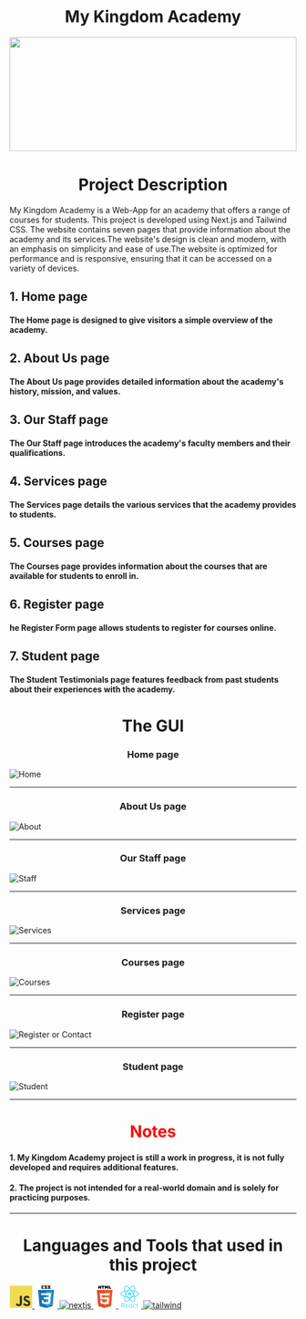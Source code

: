 <h1 align="center">My Kingdom Academy</h1>

<p align="center">
  <img src="https://st2.depositphotos.com/3096625/8593/v/600/depositphotos_85937622-stock-illustration-crown-logo-monogram.jpg" width="100%" height=200>
</p>
<h1 align="center">Project Description </h1>


My Kingdom Academy is a Web-App for an academy that offers a range of courses for students. This project is developed using Next.js and Tailwind CSS. The website contains seven pages that provide information about the academy and its services.The website's design is clean and modern, with an emphasis on simplicity and ease of use.The website is optimized for performance and is responsive, ensuring that it can be accessed on a variety of devices.

<h2 align="left">1. Home page</h2>
<h4 align="left">The Home page is designed to give visitors a simple overview of the academy.</h4>
<h2 align="left">2. About Us page</h2>
<h4 align="left">The About Us page provides detailed information about the academy's history, mission, and values.</h4>
<h2 align="left">3. Our Staff page</h2>
<h4 align="left">The Our Staff page introduces the academy's faculty members and their qualifications.</h4>
<h2 align="left">4. Services page</h2>
<h4 align="left">The Services page details the various services that the academy provides to students.</h4>
<h2 align="left">5. Courses page</h2>
<h4 align="left">The Courses page provides information about the courses that are available for students to enroll in.</h4>
<h2 align="left">6. Register page</h2>
<h4 align="left">he Register Form page allows students to register for courses online.</h4>
<h2 align="left">7. Student page</h2>
<h4 align="left">The Student Testimonials page features feedback from past students about their experiences with the academy.</h4>











<h1 align="center">The GUI</h1>



<h3 align="center">Home page</h3>

![Home](https://github.com/TheMostafax/My-Kingdom-Academy/assets/81190585/2791199f-9c81-4ef1-995e-dc3ded572ba4)

<hr>

<h3 align="center">About Us page</h3>

![About](https://github.com/TheMostafax/My-Kingdom-Academy/assets/81190585/1bccd0f8-4a69-49fb-ad2c-b0c4ab033265)

<hr>

<h3 align="center">Our Staff page</h3>


![Staff](https://github.com/TheMostafax/My-Kingdom-Academy/assets/81190585/38f35447-e033-430c-a8d2-ed766e74d38d)

<hr>

<h3 align="center">Services page</h3>


![Services](https://github.com/TheMostafax/My-Kingdom-Academy/assets/81190585/7baaaafb-7fe0-4a41-a47c-539eb7d6c891)

<hr>

<h3 align="center">Courses page</h3>


![Courses](https://github.com/TheMostafax/My-Kingdom-Academy/assets/81190585/8f617572-c2f0-417b-bb1b-80a9bb7d5497)

<hr>

<h3 align="center">Register page</h3>


![Register or Contact](https://github.com/TheMostafax/My-Kingdom-Academy/assets/81190585/776412a6-596c-44c2-b22a-90b2236db63c)

<hr>


<h3 align="center">Student page</h3>


![Student](https://github.com/TheMostafax/My-Kingdom-Academy/assets/81190585/43fe4632-d6e2-484e-9bb8-7ccb882b8a8d)



<hr>


<h1 align="center" style="color:red;">Notes</h1>
<h4 align="left">1. My Kingdom Academy project is still a work in progress, it is not fully developed and requires additional features. </h4>
<h4 align="left">2. The project is not intended for a real-world domain and is solely for practicing purposes.</h4>

<hr>

<h1 align="center">Languages and Tools that used in this project</h1>
<a href="https://developer.mozilla.org/en-US/docs/Web/JavaScript" target="_blank" rel="noreferrer">
        <img src="https://raw.githubusercontent.com/devicons/devicon/master/icons/javascript/javascript-original.svg" alt="javascript" width="40" height="40"/>
      </a><a href="https://www.w3schools.com/css/" target="_blank" rel="noreferrer">
        <img src="https://raw.githubusercontent.com/devicons/devicon/master/icons/css3/css3-original-wordmark.svg" alt="css3" width="40" height="40"/>
      </a>
           <a href="https://nextjs.org/" target="_blank" rel="noreferrer">
        <img src="https://cdn.worldvectorlogo.com/logos/nextjs-2.svg" alt="nextjs" width="40" height="40"/>
      </a>
      <a href="https://www.w3.org/html/" target="_blank" rel="noreferrer">
        <img src="https://raw.githubusercontent.com/devicons/devicon/master/icons/html5/html5-original-wordmark.svg" alt="html5" width="40" height="40"/>
      </a><a href="https://reactjs.org/" target="_blank" rel="noreferrer">
        <img src="https://raw.githubusercontent.com/devicons/devicon/master/icons/react/react-original-wordmark.svg" alt="react" width="40" height="40"/>
      </a><a href="https://tailwindcss.com/" target="_blank" rel="noreferrer">
        <img src="https://www.vectorlogo.zone/logos/tailwindcss/tailwindcss-icon.svg" alt="tailwind" width="40" height="40"/>
      </a>
   
